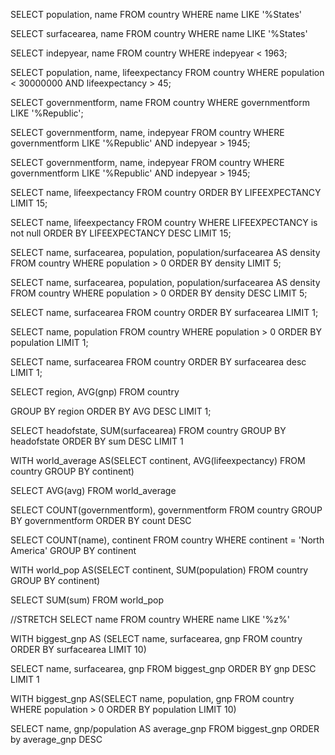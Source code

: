 SELECT population, name
FROM country
WHERE name LIKE '%States'



SELECT surfacearea, name
FROM country
WHERE name LIKE '%States'



SELECT indepyear, name
FROM country
WHERE indepyear < 1963;

SELECT population, name, lifeexpectancy
FROM country
WHERE population < 30000000 AND lifeexpectancy > 45;


SELECT governmentform, name
FROM country
WHERE governmentform LIKE '%Republic';

SELECT governmentform, name, indepyear
FROM country
WHERE governmentform LIKE '%Republic' AND indepyear > 1945;


SELECT governmentform, name, indepyear
FROM country
WHERE governmentform LIKE '%Republic' AND indepyear > 1945;

SELECT name, lifeexpectancy
FROM country
ORDER BY LIFEEXPECTANCY
LIMIT 15;

SELECT name, lifeexpectancy
FROM country
WHERE LIFEEXPECTANCY is not null
ORDER BY LIFEEXPECTANCY DESC
LIMIT 15;

SELECT name, surfacearea, population, population/surfacearea AS density
FROM country
WHERE population > 0
ORDER BY density
LIMIT 5;

SELECT name, surfacearea, population, population/surfacearea AS density
FROM country
WHERE population > 0
ORDER BY density DESC
LIMIT 5;

SELECT name, surfacearea
FROM country
ORDER BY surfacearea
LIMIT 1;

SELECT name, population
FROM country
WHERE population > 0
ORDER BY population
LIMIT 1;

SELECT name, surfacearea
FROM country
ORDER BY surfacearea desc
LIMIT 1;

SELECT region, AVG(gnp)
FROM country

GROUP BY region
ORDER BY AVG DESC
LIMIT 1;

SELECT headofstate, SUM(surfacearea)
FROM country
GROUP BY headofstate
ORDER BY sum DESC
LIMIT 1

WITH world_average AS(SELECT continent, AVG(lifeexpectancy)
FROM country
GROUP BY continent)


SELECT AVG(avg)
FROM world_average

SELECT COUNT(governmentform), governmentform
FROM country
GROUP BY governmentform
ORDER BY count DESC

SELECT COUNT(name), continent
FROM country 
WHERE continent = 'North America'
GROUP BY continent

WITH world_pop AS(SELECT continent, SUM(population)
FROM country 
GROUP BY continent)

SELECT SUM(sum)
FROM world_pop

//STRETCH
SELECT name
FROM country
WHERE name LIKE '%z%'

WITH biggest_gnp AS (SELECT name, surfacearea, gnp
FROM country
ORDER BY surfacearea
LIMIT 10)

SELECT name, surfacearea, gnp
FROM biggest_gnp
ORDER BY gnp DESC
LIMIT 1

WITH biggest_gnp AS(SELECT name, population, gnp
FROM country
WHERE population > 0
ORDER BY population
LIMIT 10)

SELECT name, gnp/population AS average_gnp
FROM biggest_gnp
ORDER by average_gnp DESC
